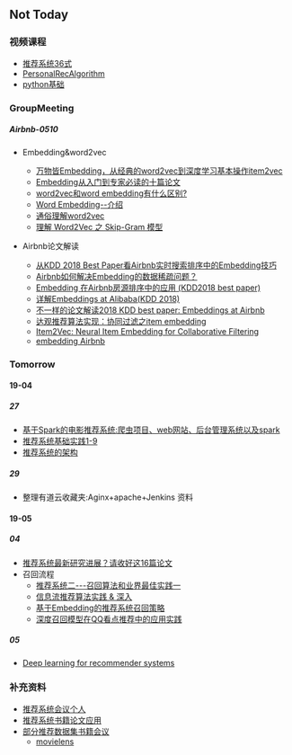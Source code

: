 ## Not Today

### 视频课程

- [推荐系统36式](https://time.geekbang.org/column/intro/74)
- [PersonalRecAlgorithm](srcmd/PersonalRecAlgorithm.md)
- [python基础](srcmd/python基础.md)

### GroupMeeting

##### Airbnb-0510

- Embedding&word2vec
    - [万物皆Embedding，从经典的word2vec到深度学习基本操作item2vec](https://zhuanlan.zhihu.com/p/53194407)
    - [Embedding从入门到专家必读的十篇论文](https://zhuanlan.zhihu.com/p/58805184)
    - [word2vec和word embedding有什么区别?](https://www.zhihu.com/question/53354714)
    -  [Word Embedding--介绍](https://www.zhihu.com/question/32275069)
    - [通俗理解word2vec](https://www.jianshu.com/p/471d9bfbd72f)
    - [理解 Word2Vec 之 Skip-Gram 模型](https://zhuanlan.zhihu.com/p/27234078)

- Airbnb论文解读
    - [从KDD 2018 Best Paper看Airbnb实时搜索排序中的Embedding技巧](https://zhuanlan.zhihu.com/p/55149901)
    - [Airbnb如何解决Embedding的数据稀疏问题？](https://zhuanlan.zhihu.com/p/57313656)
    - [Embedding 在Airbnb房源排序中的应用 (KDD2018 best paper)](https://zhuanlan.zhihu.com/p/57355940)
    - [详解Embeddings at Alibaba(KDD 2018)](https://zhuanlan.zhihu.com/p/56119617)
    - [不一样的论文解读2018 KDD best paper: Embeddings at Airbnb](https://zhuanlan.zhihu.com/p/49537461)
    - [达观推荐算法实现：协同过滤之item embedding](http://bigdata.51cto.com/art/201704/538286.htm)
    - [Item2Vec: Neural Item Embedding for Collaborative Filtering](http://tongtianta.site/paper/2299)
    - [embedding Airbnb](http://tongtianta.site/paper/27753)

### Tomorrow

#### 19-04

##### 27

- [基于Spark的电影推荐系统:爬虫项目、web网站、后台管理系统以及spark](https://github.com/LuckyZXL2016/Movie_Recommend)
- [推荐系统基础实践1-9](https://blog.csdn.net/keyue123/article/list/1?)
- [推荐系统的架构](http://www.cnblogs.com/kobedeshow/p/3569525.html?utm_source=tuicool)


##### 29
- 整理有道云收藏夹:Aginx+apache+Jenkins 资料

#### 19-05

##### 04

- [推荐系统最新研究进展？请收好这16篇论文](https://blog.csdn.net/c9Yv2cf9I06K2A9E/article/details/82881839)
- 召回流程
    - [推荐系统二---召回算法和业界最佳实践一](https://blog.csdn.net/weixin_40924580/article/details/85023267)
    - [信息流推荐算法实践 & 深入](https://blog.csdn.net/dengxing1234/article/details/79756265)
    - [基于Embedding的推荐系统召回策略](https://www.colabug.com/5499659.html) 
    - [深度召回模型在QQ看点推荐中的应用实践](https://cloud.tencent.com/developer/article/1400798)

##### 05

- [Deep learning for recommender systems](https://ebaytech.berlin/deep-learning-for-recommender-systems-48c786a20e1a)

### 补充资料

- [推荐系统会议个人](https://zhuanlan.zhihu.com/p/34004488)
- [推荐系统书籍论文应用](http://www.semocean.com/%E5%8F%82%E8%80%83%E8%B5%84%E6%96%99/)
- [部分推荐数据集书籍会议](https://www.jianshu.com/p/5585e7fe6062)
  - [movielens](https://grouplens.org/datasets/movielens/)
